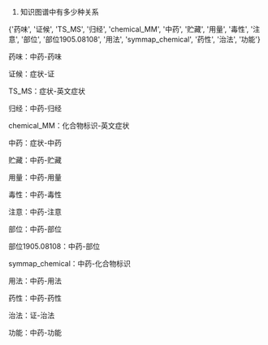 1. 知识图谱中有多少种关系

{'药味', '证候', 'TS_MS', '归经', 'chemical_MM', '中药', '贮藏', '用量', '毒性', '注意', '部位', '部位1905.08108', '用法', 'symmap_chemical', '药性', '治法', '功能'}

药味：中药-药味

证候：症状-证

TS_MS：症状-英文症状

归经：中药-归经

chemical_MM：化合物标识-英文症状

中药：症状-中药

贮藏：中药-贮藏

用量：中药-用量

毒性：中药-毒性

注意：中药-注意

部位：中药-部位

部位1905.08108：中药-部位

symmap_chemical：中药-化合物标识

用法：中药-用法

药性：中药-药性

治法：证-治法

功能：中药-功能




